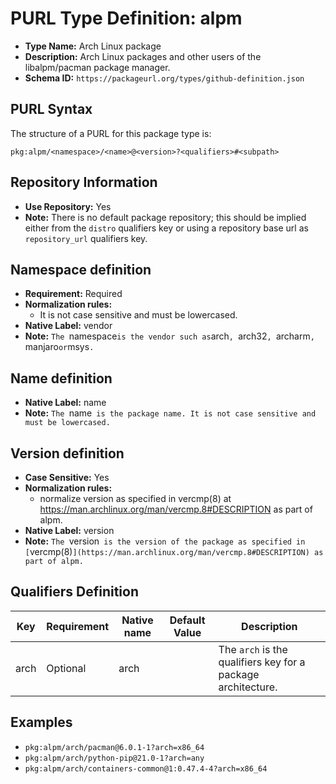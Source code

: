 <!--  NOTE: Auto-generated from the JSON PURL type definition.
Do not manually edit this file. Edit the JSON type definition instead. -->

# PURL Type Definition: alpm

- **Type Name:** Arch Linux package
- **Description:** Arch Linux packages and other users of the libalpm/pacman package manager.
- **Schema ID:** `https://packageurl.org/types/github-definition.json`

## PURL Syntax

The structure of a PURL for this package type is:

    pkg:alpm/<namespace>/<name>@<version>?<qualifiers>#<subpath>

## Repository Information

- **Use Repository:** Yes
- **Note:** There is no default package repository; this should be implied either from the `distro` qualifiers key  or using a repository base url as  `repository_url` qualifiers key.

## Namespace definition

- **Requirement:** Required
- **Normalization rules:**
  - It is not case sensitive and must be lowercased.
- **Native Label:** vendor
- **Note:** `The `namespace` is the vendor such as `arch`, `arch32`, `archarm`, `manjaro` or `msys`.`

## Name definition

- **Native Label:** name
- **Note:** `The `name` is the package name. It is not case sensitive and must be lowercased.`

## Version definition

- **Case Sensitive:** Yes
- **Normalization rules:**
  - normalize version as specified in vercmp(8) at https://man.archlinux.org/man/vercmp.8#DESCRIPTION as part of alpm.
- **Native Label:** version
- **Note:** `The `version` is the version of the package as specified in [`vercmp(8)`](https://man.archlinux.org/man/vercmp.8#DESCRIPTION) as part of alpm.`

## Qualifiers Definition

| Key  | Requirement | Native name | Default Value | Description |
|------|-------------|-------------|---------------|-------------|
| arch | Optional | arch |  | The `arch` is the qualifiers key for a package architecture. |

## Examples

- `pkg:alpm/arch/pacman@6.0.1-1?arch=x86_64`
- `pkg:alpm/arch/python-pip@21.0-1?arch=any`
- `pkg:alpm/arch/containers-common@1:0.47.4-4?arch=x86_64`

